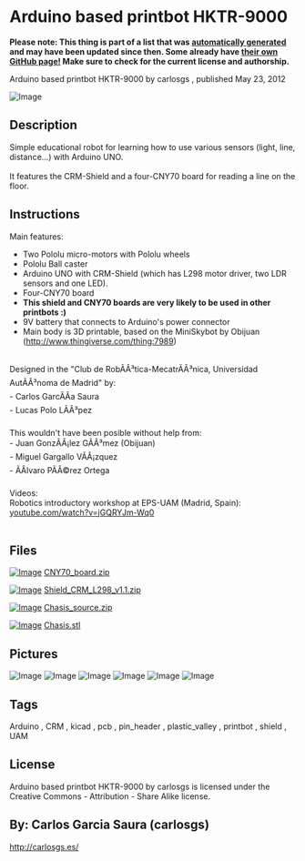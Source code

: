 Arduino based printbot HKTR-9000
===============
**Please note: This thing is part of a list that was [automatically generated](https://github.com/carlosgs/export-things) and may have been updated since then. Some already have [their own GitHub page!](https://github.com/carlosgs?tab=repositories) Make sure to check for the current license and authorship.**  

Arduino based printbot HKTR-9000  by carlosgs , published May 23, 2012

![Image](img/2012-05-19_14.26.33_display_large.jpg "Title")

Description
--------
Simple educational robot for learning how to use various sensors (light, line, distance...) with Arduino UNO.<br />
<br />
It features the CRM-Shield and a four-CNY70 board for reading a line on the floor.

Instructions
--------
Main features:<br />
- Two Pololu micro-motors with Pololu wheels<br />
- Pololu Ball caster<br />
- Arduino UNO with CRM-Shield (which has L298 motor driver, two LDR sensors and one LED).<br />
- Four-CNY70 board<br />
- <b>This shield and CNY70 boards are very likely to be used in other printbots :)</b><br />
- 9V battery that connects to Arduino's power connector<br />
- Main body is 3D printable, based on the MiniSkybot by Obijuan (http://www.thingiverse.com/thing:7989)<br />
<br />
Designed in the "Club de RobÃÂ³tica-MecatrÃÂ³nica, Universidad AutÃÂ³noma de Madrid" by:<br />
- Carlos GarcÃÂ­a Saura<br />
- Lucas Polo LÃÂ³pez<br />
<br />
This wouldn't have been posible without help from:<br />
- Juan GonzÃÂ¡lez GÃÂ³mez (Obijuan)<br />
- Miguel Gargallo VÃÂ¡zquez<br />
- ÃÂlvaro PÃÂ©rez Ortega<br />
<br />
Videos:<br />
Robotics introductory workshop at EPS-UAM (Madrid, Spain): <a href="http://www.youtube.com/watch?v=jGQRYJm-Wq0" target="_blank" rel="nofollow">youtube.com/watch?v=jGQRYJm-Wq0</a><br />
<br />

Files
--------
[![Image](img/Gears_preview_tinycard.jpg)](CNY70_board.zip)
 [ CNY70_board.zip](CNY70_board.zip)  

[![Image](img/Gears_preview_tinycard.jpg)](Shield_CRM_L298_v1.1.zip)
 [ Shield_CRM_L298_v1.1.zip](Shield_CRM_L298_v1.1.zip)  

[![Image](img/Gears_preview_tinycard.jpg)](Chasis_source.zip)
 [ Chasis_source.zip](Chasis_source.zip)  

[![Image](img/Chasis_preview_tinycard.jpg)](Chasis.stl)
 [ Chasis.stl](Chasis.stl)  



Pictures
--------
![Image](img/Chasis_display_large.jpg "Title")
![Image](img/2012-05-19_13.06.18_display_large.jpg "Title")
![Image](img/2012-05-21_18.28.06_display_large.jpg "Title")
![Image](img/2012-05-17_18.08.01_display_large.jpg "Title")
![Image](img/2012-05-19_13.48.03_display_large.jpg "Title")
![Image](img/2012-05-19_13.47.53_display_large.jpg "Title")


Tags
--------
Arduino , CRM , kicad , pcb , pin_header , plastic_valley , printbot , shield , UAM  

  

License
--------
Arduino based printbot HKTR-9000 by carlosgs is licensed under the Creative Commons - Attribution - Share Alike license.  



By: Carlos Garcia Saura (carlosgs)
--------
<http://carlosgs.es/>